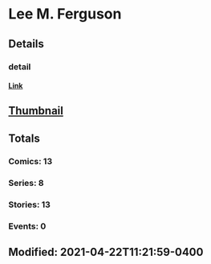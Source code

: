 # Lee M. Ferguson 
## Details
### detail
#### [Link](http://marvel.com/comics/creators/739/lee_m_ferguson?utm_campaign=apiRef&utm_source=225578a89fc76f3d20fbffda5d17a88d)
## [Thumbnail](http://i.annihil.us/u/prod/marvel/i/mg/b/40/image_not_available.jpg)
## Totals
### Comics: 13
### Series: 8
### Stories: 13
### Events: 0
## Modified: 2021-04-22T11:21:59-0400